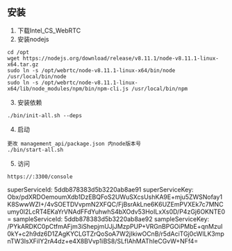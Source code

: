 
## 安装

1. 下载Intel_CS_WebRTC
2. 安装nodejs
```
cd /opt
wget https://nodejs.org/download/release/v8.11.1/node-v8.11.1-linux-x64.tar.gz
sudo ln -s /opt/webrtc/node-v8.11.1-linux-x64/bin/node /usr/local/bin/node
sudo ln -s /opt/webrtc/node-v8.11.1-linux-x64/lib/node_modules/npm/bin/npm-cli.js /usr/local/bin/npm
```
3. 安装依赖
```
./bin/init-all.sh --deps
```
4. 启动
```
更改 management_api/package.json 内node版本号
./bin/start-all.sh
```
5. 访问
```
https://:3300/console
```


superServiceId: 5ddb878383d5b3220ab8ae91
superServiceKey: Obx/pdXRDOemoumXdb1DzEBQFoS2UWuSXcsUshKA9E+mju5ZWSNofay1K8SwwWZI+/4vSOETDVvpmN2XFQC/FjBsrAkLne6K6UZEmPVXEk7c7MNCumy0I2LcRT4EKaYrVNAdFFdYuhwhS4bXOdv53HoILxXs0D/P4zGj6OKNTE0=
sampleServiceId: 5ddb878383d5b3220ab8ae92
sampleServiceKey: /PYkARDKC0pCtfmAFjm3iShepjmUJjJMzpPUP+VRGnBPGOiPMbE+qnMzuI0kY+c2h9dz6D1ZAgKYCLGTZrQoSoA7W2jIkiwOCnB/r5dAciTGj0cWlLK3mpnTW3IsXFiIY2rA4dz+e4X8BVvp1iBS8/SLfIAhMAThIeCGvW+NFf4=
